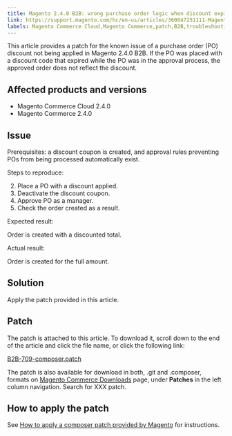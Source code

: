 ```yaml
---
title: Magento 2.4.0 B2B: wrong purchase order logic when discount expired 
link: https://support.magento.com/hc/en-us/articles/360047251111-Magento-2-4-0-B2B-wrong-purchase-order-logic-when-discount-expired-
labels: Magento Commerce Cloud,Magento Commerce,patch,B2B,troubleshooting,known issues,2.4.0,purchase order
---
```


This article provides a patch for the known issue of a purchase order (PO) discount not being applied in Magento 2.4.0 B2B. If the PO was placed with a discount code that expired while the PO was in the approval process, the approved order does not reflect the discount. 

 Affected products and versions
------------------------------

 
 * Magento Commerce Cloud 2.4.0
 * Magento Commerce 2.4.0
 
 Issue
-----

 Prerequisites: a discount coupon is created, and approval rules preventing POs from being processed automatically exist. 

 Steps to reproduce:

 
 2. Place a PO with a discount applied.
 4. Deactivate the discount coupon. 
 6. Approve PO as a manager. 
 8. Check the order created as a result.
 
 Expected result:

 Order is created with a discounted total. 

 Actual result:

 Order is created for the full amount.

 Solution
--------

 Apply the patch provided in this article.

 Patch
-----

 The patch is attached to this article. To download it, scroll down to the end of the article and click the file name, or click the following link:

 [B2B-709-composer.patch](https://support.magento.com/hc/en-us/article_attachments/360063988371/B2B-709-composer.patch)

 The patch is also available for download in both, .git and .composer, formats on [Magento Commerce Downloads](https://magento.com/tech-resources/download) page, under **Patches** in the left column navigation. Search for XXX patch. 

 How to apply the patch
----------------------

 See [How to apply a composer patch provided by Magento](https://support.magento.com/hc/en-us/articles/360028367731) for instructions.

  

  

